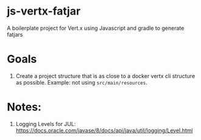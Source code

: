 # js-vertx-fatjar
A boilerplate project for Vert.x using Javascript and gradle to generate fatjars


# Goals

1. Create a project structure that is as close to a docker vertx cli structure as possible.  Example: not using `src/main/resources`.



# Notes:

1. Logging Levels for JUL: https://docs.oracle.com/javase/8/docs/api/java/util/logging/Level.html